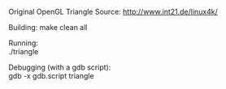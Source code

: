 Original OpenGL Triangle Source: 
http://www.int21.de/linux4k/

Building:
    make clean all

Running:  
    ./triangle

Debugging (with a gdb script):  
    gdb -x gdb.script triangle

